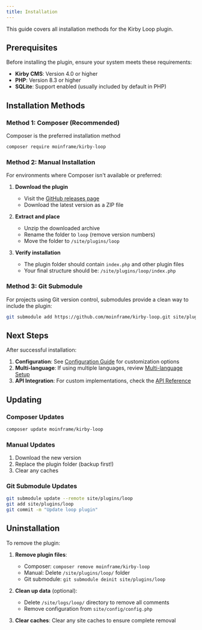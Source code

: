 ```yaml
---
title: Installation
---
```


This guide covers all installation methods for the Kirby Loop plugin.

## Prerequisites

Before installing the plugin, ensure your system meets these requirements:

- **Kirby CMS**: Version 4.0 or higher
- **PHP**: Version 8.3 or higher
- **SQLite**: Support enabled (usually included by default in PHP)

## Installation Methods

### Method 1: Composer (Recommended)

Composer is the preferred installation method

```bash
composer require moinframe/kirby-loop
```

### Method 2: Manual Installation

For environments where Composer isn't available or preferred:

1. **Download the plugin**
   - Visit the [GitHub releases page](https://github.com/moinframe/kirby-loop/releases)
   - Download the latest version as a ZIP file

2. **Extract and place**
   - Unzip the downloaded archive
   - Rename the folder to `loop` (remove version numbers)
   - Move the folder to `/site/plugins/loop`

3. **Verify installation**
   - The plugin folder should contain `index.php` and other plugin files
   - Your final structure should be: `/site/plugins/loop/index.php`

### Method 3: Git Submodule

For projects using Git version control, submodules provide a clean way to include the plugin:

```bash
git submodule add https://github.com/moinframe/kirby-loop.git site/plugins/loop
```

## Next Steps

After successful installation:

1. **Configuration**: See [Configuration Guide](https://moinfra.me/docs/moinframe-loop/02-configuration) for customization options
2. **Multi-language**: If using multiple languages, review [Multi-language Setup](https://moinfra.me/docs/moinframe-loop/03-multi-language)
3. **API Integration**: For custom implementations, check the [API Reference](https://moinfra.me/docs/moinframe-loop/05-api)

## Updating

### Composer Updates
```bash
composer update moinframe/kirby-loop
```

### Manual Updates
1. Download the new version
2. Replace the plugin folder (backup first!)
3. Clear any caches

### Git Submodule Updates
```bash
git submodule update --remote site/plugins/loop
git add site/plugins/loop
git commit -m "Update loop plugin"
```

## Uninstallation

To remove the plugin:

1. **Remove plugin files**:
   - Composer: `composer remove moinframe/kirby-loop`
   - Manual: Delete `/site/plugins/loop/` folder
   - Git submodule: `git submodule deinit site/plugins/loop`

2. **Clean up data** (optional):
   - Delete `/site/logs/loop/` directory to remove all comments
   - Remove configuration from `site/config/config.php`

3. **Clear caches**: Clear any site caches to ensure complete removal
